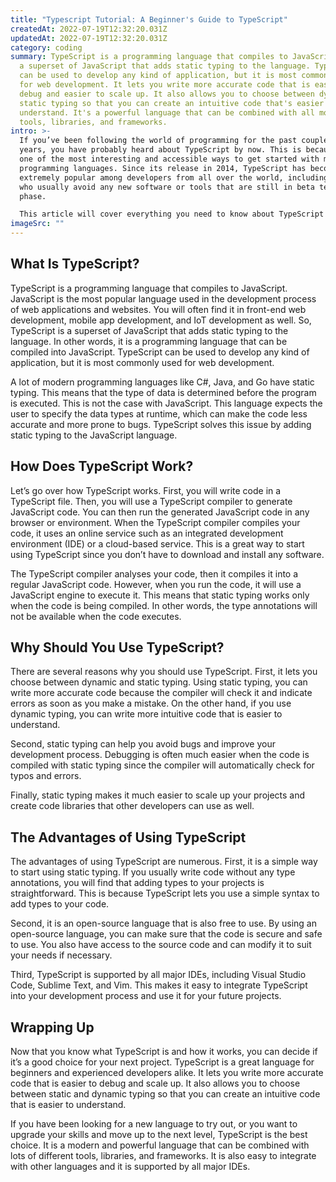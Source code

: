 ```yaml
---
title: "Typescript Tutorial: A Beginner's Guide to TypeScript"
createdAt: 2022-07-19T12:32:20.031Z
updatedAt: 2022-07-19T12:32:20.031Z
category: coding
summary: TypeScript is a programming language that compiles to JavaScript. It is
  a superset of JavaScript that adds static typing to the language. TypeScript
  can be used to develop any kind of application, but it is most commonly used
  for web development. It lets you write more accurate code that is easier to
  debug and easier to scale up. It also allows you to choose between dynamic and
  static typing so that you can create an intuitive code that's easier to
  understand. It's a powerful language that can be combined with all modern
  tools, libraries, and frameworks.
intro: >-
  If you’ve been following the world of programming for the past couple of
  years, you have probably heard about TypeScript by now. This is because it’s
  one of the most interesting and accessible ways to get started with modern
  programming languages. Since its release in 2014, TypeScript has become
  extremely popular among developers from all over the world, including those
  who usually avoid any new software or tools that are still in beta testing
  phase. 

  This article will cover everything you need to know about TypeScript and why exactly this language has caught the attention of so many programmers. It also includes a list of tutorials on how to get started with TypeScript as fast as possible so that you can use it effectively in your future projects as well.
imageSrc: ""
---
```


## What Is TypeScript?

TypeScript is a programming language that compiles to JavaScript. JavaScript is the most popular language used in the development process of web applications and websites. You will often find it in front-end web development, mobile app development, and IoT development as well. So, TypeScript is a superset of JavaScript that adds static typing to the language. In other words, it is a programming language that can be compiled into JavaScript. TypeScript can be used to develop any kind of application, but it is most commonly used for web development.

A lot of modern programming languages like C#, Java, and Go have static typing. This means that the type of data is determined before the program is executed. This is not the case with JavaScript. This language expects the user to specify the data types at runtime, which can make the code less accurate and more prone to bugs. TypeScript solves this issue by adding static typing to the JavaScript language.

## How Does TypeScript Work?

Let’s go over how TypeScript works. First, you will write code in a TypeScript file. Then, you will use a TypeScript compiler to generate JavaScript code. You can then run the generated JavaScript code in any browser or environment. When the TypeScript compiler compiles your code, it uses an online service such as an integrated development environment (IDE) or a cloud-based service. This is a great way to start using TypeScript since you don’t have to download and install any software.

The TypeScript compiler analyses your code, then it compiles it into a regular JavaScript code. However, when you run the code, it will use a JavaScript engine to execute it. This means that static typing works only when the code is being compiled. In other words, the type annotations will not be available when the code executes.

## Why Should You Use TypeScript?

There are several reasons why you should use TypeScript. First, it lets you choose between dynamic and static typing. Using static typing, you can write more accurate code because the compiler will check it and indicate errors as soon as you make a mistake. On the other hand, if you use dynamic typing, you can write more intuitive code that is easier to understand.

Second, static typing can help you avoid bugs and improve your development process. Debugging is often much easier when the code is compiled with static typing since the compiler will automatically check for typos and errors.

Finally, static typing makes it much easier to scale up your projects and create code libraries that other developers can use as well.

## The Advantages of Using TypeScript

The advantages of using TypeScript are numerous. First, it is a simple way to start using static typing. If you usually write code without any type annotations, you will find that adding types to your projects is straightforward. This is because TypeScript lets you use a simple syntax to add types to your code.

Second, it is an open-source language that is also free to use. By using an open-source language, you can make sure that the code is secure and safe to use. You also have access to the source code and can modify it to suit your needs if necessary.

Third, TypeScript is supported by all major IDEs, including Visual Studio Code, Sublime Text, and Vim. This makes it easy to integrate TypeScript into your development process and use it for your future projects.

## Wrapping Up

Now that you know what TypeScript is and how it works, you can decide if it’s a good choice for your next project. TypeScript is a great language for beginners and experienced developers alike. It lets you write more accurate code that is easier to debug and scale up. It also allows you to choose between static and dynamic typing so that you can create an intuitive code that is easier to understand.

If you have been looking for a new language to try out, or you want to upgrade your skills and move up to the next level, TypeScript is the best choice. It is a modern and powerful language that can be combined with lots of different tools, libraries, and frameworks. It is also easy to integrate with other languages and it is supported by all major IDEs.
